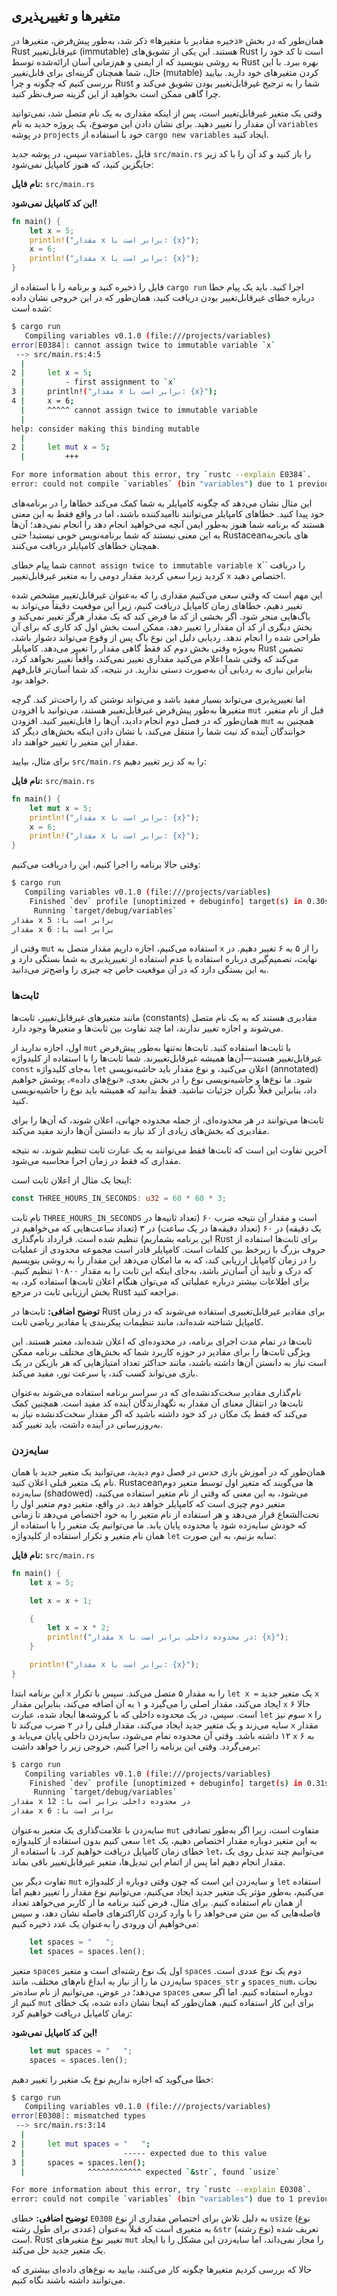 ## متغیرها و تغییرپذیری

همان‌طور که در بخش «ذخیره مقادیر با متغیرها» ذکر شد، به‌طور پیش‌فرض، متغیرها در Rust غیرقابل‌تغییر (immutable) هستند. این یکی از تشویق‌های Rust است تا کد خود را به روشی بنویسید که از ایمنی و هم‌زمانی آسان ارائه‌شده توسط Rust بهره ببرد. با این حال، شما همچنان گزینه‌ای برای قابل‌تغییر (mutable) کردن متغیرهای خود دارید. بیایید بررسی کنیم که چگونه و چرا Rust شما را به ترجیح غیرقابل‌تغییر بودن تشویق می‌کند و چرا گاهی ممکن است بخواهید از این گزینه صرف‌نظر کنید.

وقتی یک متغیر غیرقابل‌تغییر است، پس از اینکه مقداری به یک نام متصل شد، نمی‌توانید آن مقدار را تغییر دهید. برای نشان دادن این موضوع، یک پروژه جدید به نام `variables` در پوشه `projects` خود با استفاده از `cargo new variables` ایجاد کنید.

سپس، در پوشه جدید `variables`، فایل `src/main.rs` را باز کنید و کد آن را با کد زیر جایگزین کنید، که هنوز کامپایل نمی‌شود:

**نام فایل:** `src/main.rs`

**این کد کامپایل نمی‌شود!**

```rust
fn main() {
    let x = 5;
    println!("مقدار x برابر است با: {x}");
    x = 6;
    println!("مقدار x برابر است با: {x}");
}
```

فایل را ذخیره کنید و برنامه را با استفاده از `cargo run` اجرا کنید. باید یک پیام خطا درباره خطای غیرقابل‌تغییر بودن دریافت کنید، همان‌طور که در این خروجی نشان داده شده است:

```bash
$ cargo run
   Compiling variables v0.1.0 (file:///projects/variables)
error[E0384]: cannot assign twice to immutable variable `x`
 --> src/main.rs:4:5
  |
2 |     let x = 5;
  |         - first assignment to `x`
3 |     println!("مقدار x برابر است با: {x}");
4 |     x = 6;
  |     ^^^^^ cannot assign twice to immutable variable
  |
help: consider making this binding mutable
  |
2 |     let mut x = 5;
  |         +++

For more information about this error, try `rustc --explain E0384`.
error: could not compile `variables` (bin "variables") due to 1 previous error
```

این مثال نشان می‌دهد که چگونه کامپایلر به شما کمک می‌کند خطاها را در برنامه‌های خود پیدا کنید. خطاهای کامپایلر می‌توانند ناامیدکننده باشند، اما در واقع فقط به این معنی هستند که برنامه شما هنوز به‌طور ایمن آنچه می‌خواهید انجام دهد را انجام نمی‌دهد؛ آن‌ها به این معنی نیستند که شما برنامه‌نویس خوبی نیستید! حتی Rustaceanهای باتجربه همچنان خطاهای کامپایلر دریافت می‌کنند.

شما پیام خطای `cannot assign twice to immutable variable `x`` را دریافت کردید زیرا سعی کردید مقدار دومی را به متغیر غیرقابل‌تغییر `x` اختصاص دهید.

این مهم است که وقتی سعی می‌کنیم مقداری را که به‌عنوان غیرقابل‌تغییر مشخص شده تغییر دهیم، خطاهای زمان کامپایل دریافت کنیم، زیرا این موقعیت دقیقاً می‌تواند به باگ‌هایی منجر شود. اگر بخشی از کد ما فرض کند که یک مقدار هرگز تغییر نمی‌کند و بخش دیگری از کد آن مقدار را تغییر دهد، ممکن است بخش اول کد کاری که برای آن طراحی شده را انجام ندهد. ردیابی دلیل این نوع باگ پس از وقوع می‌تواند دشوار باشد، به‌ویژه وقتی بخش دوم کد فقط گاهی مقدار را تغییر می‌دهد. کامپایلر Rust تضمین می‌کند که وقتی شما اعلام می‌کنید مقداری تغییر نمی‌کند، واقعاً تغییر نخواهد کرد، بنابراین نیازی به ردیابی آن به‌صورت دستی ندارید. در نتیجه، کد شما آسان‌تر قابل‌فهم خواهد بود.

اما تغییرپذیری می‌تواند بسیار مفید باشد و می‌تواند نوشتن کد را راحت‌تر کند. گرچه متغیرها به‌طور پیش‌فرض غیرقابل‌تغییر هستند، می‌توانید با افزودن `mut` قبل از نام متغیر، همان‌طور که در فصل دوم انجام دادید، آن‌ها را قابل‌تغییر کنید. افزودن `mut` همچنین به خوانندگان آینده کد نیت شما را منتقل می‌کند، با نشان دادن اینکه بخش‌های دیگر کد مقدار این متغیر را تغییر خواهند داد.

برای مثال، بیایید `src/main.rs` را به کد زیر تغییر دهیم:

**نام فایل:** `src/main.rs`

```rust
fn main() {
    let mut x = 5;
    println!("مقدار x برابر است با: {x}");
    x = 6;
    println!("مقدار x برابر است با: {x}");
}
```

وقتی حالا برنامه را اجرا کنیم، این را دریافت می‌کنیم:

```bash
$ cargo run
   Compiling variables v0.1.0 (file:///projects/variables)
    Finished `dev` profile [unoptimized + debuginfo] target(s) in 0.30s
     Running `target/debug/variables`
مقدار x برابر است با: 5
مقدار x برابر است با: 6
```

وقتی از `mut` استفاده می‌کنیم، اجازه داریم مقدار متصل به `x` را از ۵ به ۶ تغییر دهیم. در نهایت، تصمیم‌گیری درباره استفاده یا عدم استفاده از تغییرپذیری به شما بستگی دارد و به این بستگی دارد که در آن موقعیت خاص چه چیزی را واضح‌تر می‌دانید.

### ثابت‌ها

مانند متغیرهای غیرقابل‌تغییر، ثابت‌ها (constants) مقادیری هستند که به یک نام متصل می‌شوند و اجازه تغییر ندارند، اما چند تفاوت بین ثابت‌ها و متغیرها وجود دارد.

اول، اجازه ندارید از `mut` با ثابت‌ها استفاده کنید. ثابت‌ها نه‌تنها به‌طور پیش‌فرض غیرقابل‌تغییر هستند—آن‌ها همیشه غیرقابل‌تغییرند. شما ثابت‌ها را با استفاده از کلیدواژه `const` به‌جای کلیدواژه `let` اعلان می‌کنید، و نوع مقدار باید حاشیه‌نویسی (annotated) شود. ما نوع‌ها و حاشیه‌نویسی نوع را در بخش بعدی، «نوع‌های داده»، پوشش خواهیم داد، بنابراین فعلاً نگران جزئیات نباشید. فقط بدانید که همیشه باید نوع را حاشیه‌نویسی کنید.

ثابت‌ها می‌توانند در هر محدوده‌ای، از جمله محدوده جهانی، اعلان شوند، که آن‌ها را برای مقادیری که بخش‌های زیادی از کد نیاز به دانستن آن‌ها دارند مفید می‌کند.

آخرین تفاوت این است که ثابت‌ها فقط می‌توانند به یک عبارت ثابت تنظیم شوند، نه نتیجه مقداری که فقط در زمان اجرا محاسبه می‌شود.

اینجا یک مثال از اعلان ثابت است:

```rust
const THREE_HOURS_IN_SECONDS: u32 = 60 * 60 * 3;
```

نام ثابت `THREE_HOURS_IN_SECONDS` است و مقدار آن نتیجه ضرب ۶۰ (تعداد ثانیه‌ها در یک دقیقه) در ۶۰ (تعداد دقیقه‌ها در یک ساعت) در ۳ (تعداد ساعت‌هایی که می‌خواهیم در این برنامه بشماریم) تنظیم شده است. قرارداد نام‌گذاری Rust برای ثابت‌ها استفاده از حروف بزرگ با زیرخط بین کلمات است. کامپایلر قادر است مجموعه محدودی از عملیات را در زمان کامپایل ارزیابی کند، که به ما امکان می‌دهد این مقدار را به روشی بنویسیم که درک و تأیید آن آسان‌تر باشد، به‌جای اینکه این ثابت را به مقدار ۱۰۸۰۰ تنظیم کنیم. برای اطلاعات بیشتر درباره عملیاتی که می‌توان هنگام اعلان ثابت‌ها استفاده کرد، به بخش ارزیابی ثابت در مرجع Rust مراجعه کنید.

**توضیح اضافی:** ثابت‌ها در Rust برای مقادیر غیرقابل‌تغییری استفاده می‌شوند که در زمان کامپایل شناخته شده‌اند، مانند تنظیمات پیکربندی یا مقادیر ریاضی ثابت.

ثابت‌ها در تمام مدت اجرای برنامه، در محدوده‌ای که اعلان شده‌اند، معتبر هستند. این ویژگی ثابت‌ها را برای مقادیر در حوزه کاربرد شما که بخش‌های مختلف برنامه ممکن است نیاز به دانستن آن‌ها داشته باشند، مانند حداکثر تعداد امتیازهایی که هر بازیکن در یک بازی می‌تواند کسب کند، یا سرعت نور، مفید می‌کند.

نام‌گذاری مقادیر سخت‌کدنشده‌ای که در سراسر برنامه استفاده می‌شوند به‌عنوان ثابت‌ها در انتقال معنای آن مقدار به نگهدارندگان آینده کد مفید است. همچنین کمک می‌کند که فقط یک مکان در کد خود داشته باشید که اگر مقدار سخت‌کدنشده نیاز به به‌روزرسانی در آینده داشت، باید تغییر کند.

### سایه‌زدن

همان‌طور که در آموزش بازی حدس در فصل دوم دیدید، می‌توانید یک متغیر جدید با همان نام یک متغیر قبلی اعلان کنید. Rustaceanها می‌گویند که متغیر اول توسط متغیر دوم سایه‌زده (shadowed) می‌شود، به این معنی که وقتی از نام متغیر استفاده می‌کنید، متغیر دوم چیزی است که کامپایلر خواهد دید. در واقع، متغیر دوم متغیر اول را تحت‌الشعاع قرار می‌دهد و هر استفاده از نام متغیر را به خود اختصاص می‌دهد تا زمانی که خودش سایه‌زده شود یا محدوده پایان یابد. ما می‌توانیم یک متغیر را با استفاده از همان نام متغیر و تکرار استفاده از کلیدواژه `let` سایه بزنیم، به این صورت:

**نام فایل:** `src/main.rs`

```rust
fn main() {
    let x = 5;

    let x = x + 1;

    {
        let x = x * 2;
        println!("مقدار x در محدوده داخلی برابر است با: {x}");
    }

    println!("مقدار x برابر است با: {x}");
}
```

این برنامه ابتدا `x` را به مقدار ۵ متصل می‌کند. سپس با تکرار `let x =` یک متغیر جدید `x` ایجاد می‌کند، مقدار اصلی را می‌گیرد و ۱ به آن اضافه می‌کند، بنابراین مقدار `x` حالا ۶ است. سپس، در یک محدوده داخلی که با کروشه‌ها ایجاد شده، عبارت `let` سوم نیز `x` را سایه می‌زند و یک متغیر جدید ایجاد می‌کند، مقدار قبلی را در ۲ ضرب می‌کند تا `x` مقدار ۱۲ داشته باشد. وقتی آن محدوده تمام می‌شود، سایه‌زدن داخلی پایان می‌یابد و `x` به ۶ برمی‌گردد. وقتی این برنامه را اجرا کنیم، خروجی زیر را خواهد داشت:

```bash
$ cargo run
   Compiling variables v0.1.0 (file:///projects/variables)
    Finished `dev` profile [unoptimized + debuginfo] target(s) in 0.31s
     Running `target/debug/variables`
مقدار x در محدوده داخلی برابر است با: 12
مقدار x برابر است با: 6
```

سایه‌زدن با علامت‌گذاری یک متغیر به‌عنوان `mut` متفاوت است، زیرا اگر به‌طور تصادفی سعی کنیم بدون استفاده از کلیدواژه `let` به این متغیر دوباره مقدار اختصاص دهیم، یک خطای زمان کامپایل دریافت خواهیم کرد. با استفاده از `let`، می‌توانیم چند تبدیل روی یک مقدار انجام دهیم اما پس از اتمام این تبدیل‌ها، متغیر غیرقابل‌تغییر باقی بماند.

تفاوت دیگر بین `mut` و سایه‌زدن این است که چون وقتی دوباره از کلیدواژه `let` استفاده می‌کنیم، به‌طور مؤثر یک متغیر جدید ایجاد می‌کنیم، می‌توانیم نوع مقدار را تغییر دهیم اما از همان نام استفاده کنیم. برای مثال، فرض کنید برنامه ما از کاربر می‌خواهد تعداد فاصله‌هایی که بین متن می‌خواهد را با وارد کردن کاراکترهای فاصله نشان دهد، و سپس می‌خواهیم آن ورودی را به‌عنوان یک عدد ذخیره کنیم:

```rust
    let spaces = "   ";
    let spaces = spaces.len();
```

متغیر `spaces` اول یک نوع رشته‌ای است و متغیر `spaces` دوم یک نوع عددی است. سایه‌زدن ما را از نیاز به ابداع نام‌های مختلف، مانند `spaces_str` و `spaces_num`، نجات می‌دهد؛ در عوض، می‌توانیم از نام ساده‌تر `spaces` دوباره استفاده کنیم. اما اگر سعی کنیم از `mut` برای این کار استفاده کنیم، همان‌طور که اینجا نشان داده شده، یک خطای زمان کامپایل دریافت خواهیم کرد:

**این کد کامپایل نمی‌شود!**

```rust
    let mut spaces = "   ";
    spaces = spaces.len();
```

خطا می‌گوید که اجازه نداریم نوع یک متغیر را تغییر دهیم:

```bash
$ cargo run
   Compiling variables v0.1.0 (file:///projects/variables)
error[E0308]: mismatched types
 --> src/main.rs:3:14
  |
2 |     let mut spaces = "   ";
  |                      ----- expected due to this value
3 |     spaces = spaces.len();
  |              ^^^^^^^^^^^^ expected `&str`, found `usize`

For more information about this error, try `rustc --explain E0308`.
error: could not compile `variables` (bin "variables") due to 1 previous error
```

**توضیح اضافی:** خطای `E0308` به دلیل تلاش برای اختصاص مقداری از نوع `usize` (نوع عددی برای طول رشته) به متغیری است که قبلاً به‌عنوان `&str` (نوع رشته) تعریف شده است. Rust تغییر نوع متغیرهای `mut` را مجاز نمی‌داند، اما سایه‌زدن این مشکل را با ایجاد یک متغیر جدید حل می‌کند.

حالا که بررسی کردیم متغیرها چگونه کار می‌کنند، بیایید به نوع‌های داده‌ای بیشتری که می‌توانند داشته باشند نگاه کنیم.
